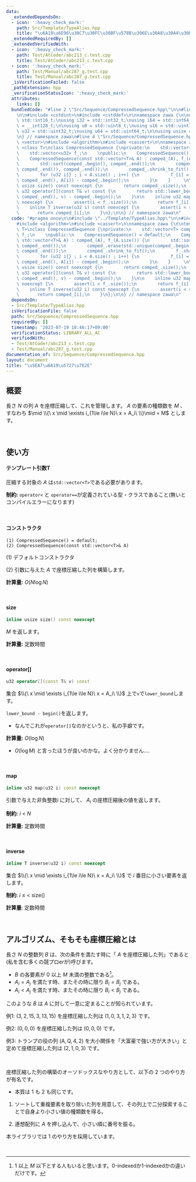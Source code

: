 ```yaml
---
data:
  _extendedDependsOn:
  - icon: ':heavy_check_mark:'
    path: Src/Template/TypeAlias.hpp
    title: "\u6A19\u6E96\u30C7\u30FC\u30BF\u578B\u306E\u30A8\u30A4\u30EA\u30A2\u30B9"
  _extendedRequiredBy: []
  _extendedVerifiedWith:
  - icon: ':heavy_check_mark:'
    path: Test/AtCoder/abc213_c.test.cpp
    title: Test/AtCoder/abc213_c.test.cpp
  - icon: ':heavy_check_mark:'
    path: Test/Manual/abc287_g.test.cpp
    title: Test/Manual/abc287_g.test.cpp
  _isVerificationFailed: false
  _pathExtension: hpp
  _verificationStatusIcon: ':heavy_check_mark:'
  attributes:
    links: []
  bundledCode: "#line 2 \"Src/Sequence/CompressedSequence.hpp\"\n\n#line 2 \"Src/Template/TypeAlias.hpp\"\
    \n\n#include <cstdint>\n#include <cstddef>\n\nnamespace zawa {\n\nusing i16 =\
    \ std::int16_t;\nusing i32 = std::int32_t;\nusing i64 = std::int64_t;\nusing i128\
    \ = __int128_t;\n\nusing u8 = std::uint8_t;\nusing u16 = std::uint16_t;\nusing\
    \ u32 = std::uint32_t;\nusing u64 = std::uint64_t;\n\nusing usize = std::size_t;\n\
    \n} // namespace zawa\n#line 4 \"Src/Sequence/CompressedSequence.hpp\"\n\n#include\
    \ <vector>\n#include <algorithm>\n#include <cassert>\n\nnamespace zawa {\n\ntemplate\
    \ <class T>\nclass CompressedSequence {\nprivate:\n    std::vector<T> comped_;\n\
    \    std::vector<u32> f_;\n    \npublic:\n    CompressedSequence() = default;\n\
    \    CompressedSequence(const std::vector<T>& A) : comped_(A), f_(A.size()) {\n\
    \        std::sort(comped_.begin(), comped_.end());\n        comped_.erase(std::unique(comped_.begin(),\
    \ comped_.end()), comped_.end());\n        comped_.shrink_to_fit();\n        f_.shrink_to_fit();\n\
    \        for (u32 i{} ; i < A.size() ; i++) {\n            f_[i] = std::lower_bound(comped_.begin(),\
    \ comped_.end(), A[i]) - comped_.begin();\n        }\n    }     \n\n    inline\
    \ usize size() const noexcept {\n        return comped_.size();\n    }\n\n   \
    \ u32 operator[](const T& v) const {\n        return std::lower_bound(comped_.begin(),\
    \ comped_.end(), v) - comped_.begin();\n    }\n\n    inline u32 map(u32 i) const\
    \ noexcept {\n        assert(i < f_.size());\n        return f_[i];\n    }\n\n\
    \    inline T inverse(u32 i) const noexcept {\n        assert(i < size());\n \
    \       return comped_[i];\n    }\n};\n\n} // namespace zawa\n"
  code: "#pragma once\n\n#include \"../Template/TypeAlias.hpp\"\n\n#include <vector>\n\
    #include <algorithm>\n#include <cassert>\n\nnamespace zawa {\n\ntemplate <class\
    \ T>\nclass CompressedSequence {\nprivate:\n    std::vector<T> comped_;\n    std::vector<u32>\
    \ f_;\n    \npublic:\n    CompressedSequence() = default;\n    CompressedSequence(const\
    \ std::vector<T>& A) : comped_(A), f_(A.size()) {\n        std::sort(comped_.begin(),\
    \ comped_.end());\n        comped_.erase(std::unique(comped_.begin(), comped_.end()),\
    \ comped_.end());\n        comped_.shrink_to_fit();\n        f_.shrink_to_fit();\n\
    \        for (u32 i{} ; i < A.size() ; i++) {\n            f_[i] = std::lower_bound(comped_.begin(),\
    \ comped_.end(), A[i]) - comped_.begin();\n        }\n    }     \n\n    inline\
    \ usize size() const noexcept {\n        return comped_.size();\n    }\n\n   \
    \ u32 operator[](const T& v) const {\n        return std::lower_bound(comped_.begin(),\
    \ comped_.end(), v) - comped_.begin();\n    }\n\n    inline u32 map(u32 i) const\
    \ noexcept {\n        assert(i < f_.size());\n        return f_[i];\n    }\n\n\
    \    inline T inverse(u32 i) const noexcept {\n        assert(i < size());\n \
    \       return comped_[i];\n    }\n};\n\n} // namespace zawa\n"
  dependsOn:
  - Src/Template/TypeAlias.hpp
  isVerificationFile: false
  path: Src/Sequence/CompressedSequence.hpp
  requiredBy: []
  timestamp: '2023-07-19 18:46:17+09:00'
  verificationStatus: LIBRARY_ALL_AC
  verifiedWith:
  - Test/AtCoder/abc213_c.test.cpp
  - Test/Manual/abc287_g.test.cpp
documentation_of: Src/Sequence/CompressedSequence.hpp
layout: document
title: "\u5EA7\u6A19\u5727\u7E2E"
---
```


## 概要

長さ $N$ の列 $A$ を座標圧縮して、これを管理します。 $A$ の要素の種類数を $M$ 、すなわち $\mid \\{\ x \mid \exists i_{1\le i\le N}\ x = A_i\ \\}\mid = M$ とします。

<br />

## 使い方

#### テンプレート引数T

圧縮する対象の $A$ は`std::vector<T>`である必要があります。

**制約:** `operator<` と `operator==`が定義されている型・クラスであること(無いとコンパイルエラーになります)

<br />

#### コンストラクタ
```
(1) CompressedSequence() = default;
(2) CompressedSequence(const std::vector<T>& A)
```

(1) デフォルトコンストラクタ

(2) 引数に与えた $A$ で座標圧縮した列を構築します。

**計算量:** $O(N\log N)$

<br />

#### size
```cpp
inline usize size() const noexcept
```
$M$ を返します。

**計算量:** 定数時間


<br />

#### operator[]
```cpp
u32 operator[](const T& v) const
```

集合 $\\{\ x \mid \exists i_{1\le i\le N}\ x = A_i\ \\}$ 上で`v`で`lower_bound`します。

`lower_bound - begin()`を返します。

- なんでこれが`operator[]`なのかというと、私の手癖です。

**計算量:** $O(\log N)$
- $O(\log M)$ と言ったほうが良いのかな。よく分かりません....

<br />

#### map
```cpp
inline u32 map(u32 i) const noexcept
```

引数で与えた非負整数$i$ に対して、 $A_i$ の座標圧縮後の値を返します。

**制約:** $i\ <\ N$

**計算量:** 定数時間

<br />

#### inverse

```cpp
inline T inverse(u32 i) const noexcept
```
集合 $\\{\ x \mid \exists i_{1\le i\le N}\ x = A_i\ \\}$ で $i$ 番目に小さい要素を返します。

**制約**: $i\ \le\ <\ \text{size()}$

**計算量**: 定数時間

<br />

## アルゴリズム、そもそも座標圧縮とは

長さ $N$ の整数列 $B$ は、次の条件を満たす時に「 $A$ を座標圧縮した列」であると(私を含む多くの競プロerが)呼びます。
- $B$ の各要素が $0$ 以上 $M$ 未満の整数である[^1]。
- $A_i = A_j$ を満たす時、またその時に限り $B_i = B_j$ である。
- $A_i < A_j$ を満たす時、またその時に限り $B_i < B_j$ である。

このような $B$ は $A$ に対して一意に定まることが知られています。

例1: $(3, 2, 15, 3, 13, 15)$ を座標圧縮した列は $(1, 0, 3, 1, 2, 3)$ です。

例2: $(0, 0, 0)$ を座標圧縮した列は $(0, 0, 0)$ です。

例3: トランプの役の列 $(\text{A}, \text{Q}, \text{4}, \text{2})$ を大小関係を「大富豪で強い方が大きい」と定めて座標圧縮した列は $(2, 1, 0, 3)$ です。

<br />

座標圧縮した列の構築のオーソドックスなやり方として、以下の $2$ つのやり方が有名です。
- 本質は $1$ も $2$ も同じです。

1. ソートして重複要素を取り除いた列を用意して、その列上で二分探索することで自身より小さい値の種類数を得る。

2. 連想配列に $A$ を押し込んで、小さい順に番号を振る。

本ライブラリでは $1$ のやり方を採用しています。

<br />

[^1]: $1$ 以上 $M$ 以下とする人もいると思います。0-indexedか1-indexedかの違いだけです。
